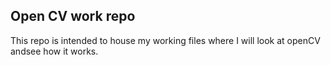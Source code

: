 ## Open CV work repo ##

This repo is intended to house my working files where I will look at openCV andsee how it works.
